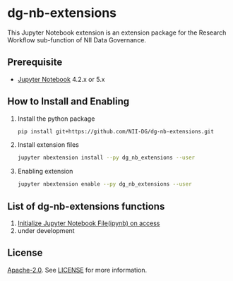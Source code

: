 # dg-nb-extensions

This Jupyter Notebook extension is an extension package for the Research Workflow sub-function of NII Data Governance.

## Prerequisite

* [Jupyter Notebook](https://github.com/jupyter/notebook) 4.2.x or 5.x

## How to Install and Enabling

1. Install the python package

   ```bash
   pip install git+https://github.com/NII-DG/dg-nb-extensions.git
   ```

2. Install extension files

    ```bash
    jupyter nbextension install --py dg_nb_extensions --user
    ```

3. Enabling extension

    ```bash
    jupyter nbextension enable --py dg_nb_extensions --user
    ```

## List of dg-nb-extensions functions

1. [Initialize Jupyter Notebook File(ipynb) on access](./dg_nb_extensions/nbextension/README.md#initialize-jupyter-notebook-fileipynb-on-access)
2. under development

## License

[Apache-2.0](https://www.apache.org/licenses/LICENSE-2.0). See [LICENSE](./LICENSE) for more information.
